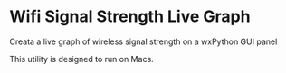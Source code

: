 # Wifi Signal Strength Live Graph
 Creata a live graph of wireless signal strength on a wxPython GUI panel 

 This utility is designed to run on Macs.
 
 
